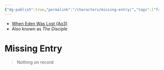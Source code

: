 ```yaml
---
{"dg-publish":true,"permalink":"/characters/missing-entry/","tags":["fallenjedi","banitesith","onesith","jenjidai","inquisitor","jedi","forcesensitive","unfinished"],"noteIcon":"saber1"}
---
```


- [When Eden Was Lost (Ao3)](https://archiveofourown.org/works/19334440/chapters/45992584)
- Also known as *The Disciple*
# Missing Entry
>Nothing on record

